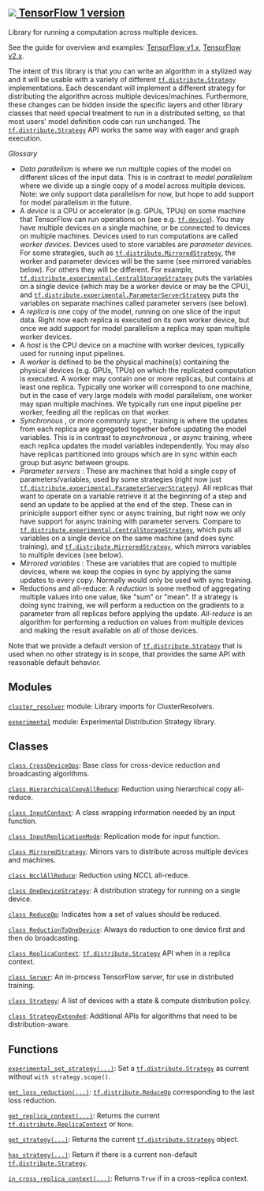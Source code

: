 [ ![](https://tensorflow.google.cn/images/tf_logo_32px.png) TensorFlow 1
version](/versions/r1.15/api_docs/python/tf/compat/v1/distribute)  
---  
  
Library for running a computation across multiple devices.

See the guide for overview and examples: [TensorFlow
v1.x](https://tensorflow.google.cn/guide/distribute_strategy), [TensorFlow
v2.x](https://tensorflow.google.cn/alpha/guide/distribute_strategy).

The intent of this library is that you can write an algorithm in a stylized
way and it will be usable with a variety of different
[`tf.distribute.Strategy`](https://tensorflow.google.cn/api_docs/python/tf/distribute/Strategy)
implementations. Each descendant will implement a different strategy for
distributing the algorithm across multiple devices/machines. Furthermore,
these changes can be hidden inside the specific layers and other library
classes that need special treatment to run in a distributed setting, so that
most users' model definition code can run unchanged. The
[`tf.distribute.Strategy`](https://tensorflow.google.cn/api_docs/python/tf/distribute/Strategy)
API works the same way with eager and graph execution.

_Glossary_

  * _Data parallelism_ is where we run multiple copies of the model on different slices of the input data. This is in contrast to _model parallelism_ where we divide up a single copy of a model across multiple devices. Note: we only support data parallelism for now, but hope to add support for model parallelism in the future.
  * A _device_ is a CPU or accelerator (e.g. GPUs, TPUs) on some machine that TensorFlow can run operations on (see e.g. [`tf.device`](https://tensorflow.google.cn/api_docs/python/tf/device)). You may have multiple devices on a single machine, or be connected to devices on multiple machines. Devices used to run computations are called _worker devices_. Devices used to store variables are _parameter devices_. For some strategies, such as [`tf.distribute.MirroredStrategy`](https://tensorflow.google.cn/api_docs/python/tf/distribute/MirroredStrategy), the worker and parameter devices will be the same (see mirrored variables below). For others they will be different. For example, [`tf.distribute.experimental.CentralStorageStrategy`](https://tensorflow.google.cn/api_docs/python/tf/distribute/experimental/CentralStorageStrategy) puts the variables on a single device (which may be a worker device or may be the CPU), and [`tf.distribute.experimental.ParameterServerStrategy`](https://tensorflow.google.cn/api_docs/python/tf/distribute/experimental/ParameterServerStrategy) puts the variables on separate machines called parameter servers (see below).
  * A _replica_ is one copy of the model, running on one slice of the input data. Right now each replica is executed on its own worker device, but once we add support for model parallelism a replica may span multiple worker devices.
  * A _host_ is the CPU device on a machine with worker devices, typically used for running input pipelines.
  * A _worker_ is defined to be the physical machine(s) containing the physical devices (e.g. GPUs, TPUs) on which the replicated computation is executed. A worker may contain one or more replicas, but contains at least one replica. Typically one worker will correspond to one machine, but in the case of very large models with model parallelism, one worker may span multiple machines. We typically run one input pipeline per worker, feeding all the replicas on that worker.
  * _Synchronous_ , or more commonly _sync_ , training is where the updates from each replica are aggregated together before updating the model variables. This is in contrast to _asynchronous_ , or _async_ training, where each replica updates the model variables independently. You may also have replicas partitioned into groups which are in sync within each group but async between groups.
  * _Parameter servers_ : These are machines that hold a single copy of parameters/variables, used by some strategies (right now just [`tf.distribute.experimental.ParameterServerStrategy`](https://tensorflow.google.cn/api_docs/python/tf/distribute/experimental/ParameterServerStrategy)). All replicas that want to operate on a variable retrieve it at the beginning of a step and send an update to be applied at the end of the step. These can in priniciple support either sync or async training, but right now we only have support for async training with parameter servers. Compare to [`tf.distribute.experimental.CentralStorageStrategy`](https://tensorflow.google.cn/api_docs/python/tf/distribute/experimental/CentralStorageStrategy), which puts all variables on a single device on the same machine (and does sync training), and [`tf.distribute.MirroredStrategy`](https://tensorflow.google.cn/api_docs/python/tf/distribute/MirroredStrategy), which mirrors variables to multiple devices (see below).
  * _Mirrored variables_ : These are variables that are copied to multiple devices, where we keep the copies in sync by applying the same updates to every copy. Normally would only be used with sync training.
  * Reductions and all-reduce: A _reduction_ is some method of aggregating multiple values into one value, like "sum" or "mean". If a strategy is doing sync training, we will perform a reduction on the gradients to a parameter from all replicas before applying the update. _All-reduce_ is an algorithm for performing a reduction on values from multiple devices and making the result available on all of those devices.

Note that we provide a default version of
[`tf.distribute.Strategy`](https://tensorflow.google.cn/api_docs/python/tf/distribute/Strategy)
that is used when no other strategy is in scope, that provides the same API
with reasonable default behavior.

## Modules

[`cluster_resolver`](https://tensorflow.google.cn/api_docs/python/tf/compat/v1/distribute/cluster_resolver)
module: Library imports for ClusterResolvers.

[`experimental`](https://tensorflow.google.cn/api_docs/python/tf/compat/v1/distribute/experimental)
module: Experimental Distribution Strategy library.

## Classes

[`class
CrossDeviceOps`](https://tensorflow.google.cn/api_docs/python/tf/distribute/CrossDeviceOps):
Base class for cross-device reduction and broadcasting algorithms.

[`class
HierarchicalCopyAllReduce`](https://tensorflow.google.cn/api_docs/python/tf/distribute/HierarchicalCopyAllReduce):
Reduction using hierarchical copy all-reduce.

[`class
InputContext`](https://tensorflow.google.cn/api_docs/python/tf/distribute/InputContext):
A class wrapping information needed by an input function.

[`class
InputReplicationMode`](https://tensorflow.google.cn/api_docs/python/tf/distribute/InputReplicationMode):
Replication mode for input function.

[`class
MirroredStrategy`](https://tensorflow.google.cn/api_docs/python/tf/compat/v1/distribute/MirroredStrategy):
Mirrors vars to distribute across multiple devices and machines.

[`class
NcclAllReduce`](https://tensorflow.google.cn/api_docs/python/tf/distribute/NcclAllReduce):
Reduction using NCCL all-reduce.

[`class
OneDeviceStrategy`](https://tensorflow.google.cn/api_docs/python/tf/compat/v1/distribute/OneDeviceStrategy):
A distribution strategy for running on a single device.

[`class
ReduceOp`](https://tensorflow.google.cn/api_docs/python/tf/distribute/ReduceOp):
Indicates how a set of values should be reduced.

[`class
ReductionToOneDevice`](https://tensorflow.google.cn/api_docs/python/tf/distribute/ReductionToOneDevice):
Always do reduction to one device first and then do broadcasting.

[`class
ReplicaContext`](https://tensorflow.google.cn/api_docs/python/tf/distribute/ReplicaContext):
[`tf.distribute.Strategy`](https://tensorflow.google.cn/api_docs/python/tf/distribute/Strategy)
API when in a replica context.

[`class
Server`](https://tensorflow.google.cn/api_docs/python/tf/distribute/Server):
An in-process TensorFlow server, for use in distributed training.

[`class
Strategy`](https://tensorflow.google.cn/api_docs/python/tf/compat/v1/distribute/Strategy):
A list of devices with a state & compute distribution policy.

[`class
StrategyExtended`](https://tensorflow.google.cn/api_docs/python/tf/compat/v1/distribute/StrategyExtended):
Additional APIs for algorithms that need to be distribution-aware.

## Functions

[`experimental_set_strategy(...)`](https://tensorflow.google.cn/api_docs/python/tf/distribute/experimental_set_strategy):
Set a
[`tf.distribute.Strategy`](https://tensorflow.google.cn/api_docs/python/tf/distribute/Strategy)
as current without `with strategy.scope()`.

[`get_loss_reduction(...)`](https://tensorflow.google.cn/api_docs/python/tf/compat/v1/distribute/get_loss_reduction):
[`tf.distribute.ReduceOp`](https://tensorflow.google.cn/api_docs/python/tf/distribute/ReduceOp)
corresponding to the last loss reduction.

[`get_replica_context(...)`](https://tensorflow.google.cn/api_docs/python/tf/distribute/get_replica_context):
Returns the current
[`tf.distribute.ReplicaContext`](https://tensorflow.google.cn/api_docs/python/tf/distribute/ReplicaContext)
or `None`.

[`get_strategy(...)`](https://tensorflow.google.cn/api_docs/python/tf/distribute/get_strategy):
Returns the current
[`tf.distribute.Strategy`](https://tensorflow.google.cn/api_docs/python/tf/distribute/Strategy)
object.

[`has_strategy(...)`](https://tensorflow.google.cn/api_docs/python/tf/distribute/has_strategy):
Return if there is a current non-default
[`tf.distribute.Strategy`](https://tensorflow.google.cn/api_docs/python/tf/distribute/Strategy).

[`in_cross_replica_context(...)`](https://tensorflow.google.cn/api_docs/python/tf/distribute/in_cross_replica_context):
Returns `True` if in a cross-replica context.

